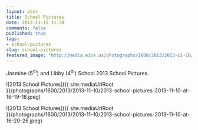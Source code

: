 ```yaml
---
layout: post
title: School Pictures
date: 2013-11-15 11:30
comments: false
published: true
tags: 
- school-pictures 
slug: school-pictures
featured_image: "http://media.eick.us/photographs/1600/2013/2013-11-10/2013-school-pictures-2013-11-10-at-16-19-18.jpeg"
---
```

Jasmine (5<sup>th</sup>) and Libby (4<sup>th</sup>) School 2013 School Pictures.

![2013 School Pictures]({{ site.mediaUrlRoot }}/photographs/1600/2013/2013-11-10/2013-school-pictures-2013-11-10-at-16-19-18.jpeg)

![2013 School Pictures]({{ site.mediaUrlRoot }}/photographs/1600/2013/2013-11-10/2013-school-pictures-2013-11-10-at-16-20-26.jpeg)
